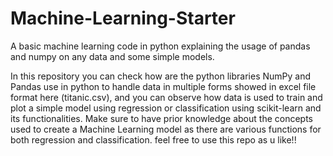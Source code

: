 # Machine-Learning-Starter
A basic machine learning code in python explaining the usage of pandas and numpy on any data and some simple models.

In this repository you can check how are the python libraries NumPy and Pandas use in python to handle data in multiple forms showed in excel file format here (titanic.csv), and you can
observe how data is used to train and plot a simple model using regression or classification using scikit-learn and its functionalities.
Make sure to have prior knowledge about the concepts used to create a Machine Learning model as there are various functions for both regression and classification.
feel free to use this repo as u like!!
